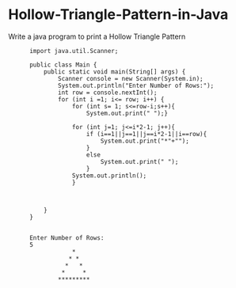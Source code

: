# Hollow-Triangle-Pattern-in-Java
Write a java program to print a Hollow Triangle Pattern



          import java.util.Scanner;

          public class Main {
              public static void main(String[] args) {
                  Scanner console = new Scanner(System.in);
                  System.out.println("Enter Number of Rows:");
                  int row = console.nextInt();
                  for (int i =1; i<= row; i++) {
                      for (int s= 1; s<=row-i;s++){
                          System.out.print(" ");}

                      for (int j=1; j<=i*2-1; j++){
                          if (i==1||j==1||j==i*2-1||i==row){
                              System.out.print("*"+"");
                          }
                          else
                              System.out.print(" ");
                          }
                      System.out.println();
                      }



              }
          }
          
          
          Enter Number of Rows:
          5
                      *
                     * *
                    *   *
                   *     *
                  *********

